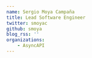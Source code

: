```yaml
---
name: Sergio Moya Campaña
title: Lead Software Engineer
twitter: smoyac
github: smoya
blog_rss: ''
organizations:
    - AsyncAPI
---
```

